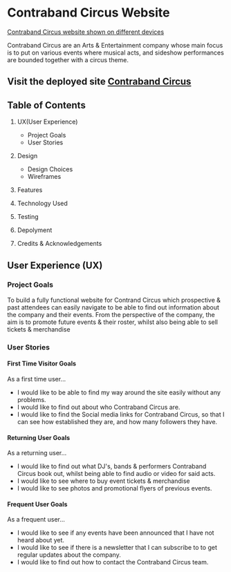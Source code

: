 # Contraband Circus Website

[Contraband Circus website shown on different devices]()

Contraband Circus are an Arts & Entertainment company whose main focus is to put on various events where musical acts, and sideshow performances are bounded together with a circus theme.

## Visit the deployed site [Contraband Circus]()

## Table of Contents

1. UX(User Experience)
    * Project Goals
    * User Stories

2. Design
    * Design Choices
    * Wireframes

3. Features

4. Technology Used

5. Testing

6. Depolyment

7. Credits & Acknowledgements

## User Experience (UX)

### Project Goals

To build a fully functional website for Contrand Circus which prospective & past attendees can easily navigate to be able to find out information about the company and their events. From the perspective of the company, the aim is to promote future events & their roster, whilst also being able to sell tickets & merchandise

### User Stories

#### First Time Visitor Goals

As a first time user...

*  I would like to be able to find my way around the site easily without any problems.
*  I would like to find out about who Contraband Circus are.
*  I would like to find the Social media links for Contraband Circus, so that I can see how established they are, and how many followers they have.

#### Returning User Goals

As a returning user...

*  I would like to find out what DJ's, bands & performers Contraband Circus book out, whilst being able to find audio or video for said acts.
* I would like to see where to buy event tickets & merchandise
* I would like to see photos and promotional flyers of previous events.

#### Frequent User Goals

As a frequent user...

* I would like to see if any events have been announced that I have not heard about yet.
* I would like to see if there is a newsletter that I can subscribe to to get regular updates about the company. 
* I would like to find out how to contact the Contraband Circus team.

